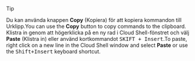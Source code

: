 > [!TIP]
> <span data-ttu-id="75c12-101">Du kan använda knappen **Copy** (Kopiera) för att kopiera kommandon till Urklipp.</span><span class="sxs-lookup"><span data-stu-id="75c12-101">You can use the **Copy** button to copy commands to the clipboard.</span></span> <span data-ttu-id="75c12-102">Klistra in genom att högerklicka på en ny rad i Cloud Shell-fönstret och välj **Paste** (Klistra in) eller använd kortkommandot <kbd>SKIFT + Insert</kbd>.</span><span class="sxs-lookup"><span data-stu-id="75c12-102">To paste, right click on a new line in the Cloud Shell window and select **Paste** or use the <kbd>Shift+Insert</kbd> keyboard shortcut.</span></span>
